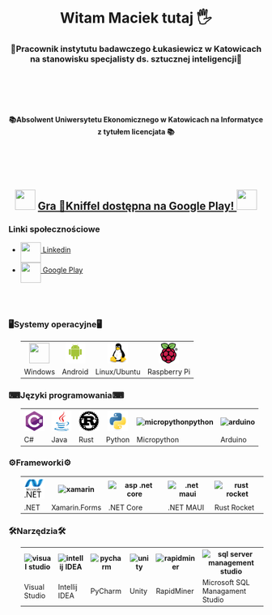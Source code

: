 <h1 align="center">Witam Maciek tutaj 🖐</h1>
<h3 align="center">🧠Pracownik instytutu badawczego Łukasiewicz w Katowicach na stanowisku specjalisty ds. sztucznej inteligencji📱</h4>
<h4 id="smallMarh" style="margin: 100px 0;" align="center">📚Absolwent Uniwersytetu Ekonomicznego w Katowicach na Informatyce z tytułem licencjata 📚</h3>


<h2 align="center">
        <img src="https://play-lh.googleusercontent.com/94f05BJFtIRJDaGK1sWiZsIjxCEZJljlVnFdlHhPQqCIS4T5UxAWFY_v4GE0D_4W6x8=s180" width="40" height="40"/>
        <a href="https://play.google.com/store/apps/details?id=com.iogames.kniffel" target="_blank" rel="noreferrer">
        Gra 🎲Kniffel dostępna na Google Play!
        </a>
        <img src="https://play-lh.googleusercontent.com/94f05BJFtIRJDaGK1sWiZsIjxCEZJljlVnFdlHhPQqCIS4T5UxAWFY_v4GE0D_4W6x8=s180" width="40" height="40"/>
</h2>

<p>
    <h3>Linki społecznościowe</h3>
    <ul>
        <li>
            <div>
                <a href="https://www.linkedin.com/in/maciej-kuchcik-886760207/">
                    <img align="middle" src="https://cdn-icons-png.flaticon.com/512/174/174857.png" width="40" height="40"/>
                    Linkedin
                </a>
            </div> 
        </li>
            <li>
            <div>
                <a href="https://play.google.com/store/apps/dev?id=8148106107901304879">
                    <img align="middle" src="https://cdn.pixabay.com/photo/2016/08/31/00/49/google-1632434_960_720.png" width="40" height="40"/>
                    Google Play
                </a>
            </div> 
        </li>
    </ul>
</p


<br></br>
<p align="left"> 
    <h3>🖥Systemy operacyjne🖥</h3>
    <ul>
                <table>
                <tr>
                        <th>
                                <img src="https://raw.githubusercontent.com/EgoistDeveloper/operating-system-logos/master/src/48x48/WIN.png" width="40" height="40"/> 
                        </th><th>
                                <img src="https://raw.githubusercontent.com/devicons/devicon/master/icons/android/android-original-wordmark.svg" width="40" height="40"/> 
                        </th><th>
                                <img src="https://raw.githubusercontent.com/devicons/devicon/master/icons/linux/linux-original.svg" alt="linux" width="40" height="40"/> 
                        </th><th>
                                <img src="https://raw.githubusercontent.com/iiiypuk/rpi-icon/master/raspberry-pi-logo_resized_256.png" width="40" height="40"/> 
                        </th
                                </tr>
                                <tr>
                        <td>
                                Windows
                        </td>
                        <td>
                                Android
                        </td>
                        <td>
                                Linux/Ubuntu
                        </td>
                        <td>
                                Raspberry Pi
                        </td>
                </tr>
         </table>
    </ul>
</p>

<p align="left">   
  <h3>⌨Języki programowania⌨</h3>
  <ul>
        <table>
                <tr>
                        <th>
                                <img src="https://raw.githubusercontent.com/devicons/devicon/master/icons/csharp/csharp-original.svg" alt="csharp" width="40" height="40"/> 
                        </th>
                        <th>
                            <img src="https://raw.githubusercontent.com/devicons/devicon/master/icons/java/java-original.svg" alt="java" width="40" height="40"/> 
                        </th>
                        <th>
                                    <img src="https://raw.githubusercontent.com/devicons/devicon/master/icons/rust/rust-plain.svg" alt="rust" width="40" height="40"/> 
                       </th>
                        <th>
                                     <img src="https://raw.githubusercontent.com/devicons/devicon/master/icons/python/python-original.svg" alt="python" width="40" height="40"/> 
                        </th>
                        <th>
                                     <img src="https://upload.wikimedia.org/wikipedia/commons/4/4e/Micropython-logo.svg" alt="micropythonpython" width="40" height="40"/> 
                        </th>
                        <th>
                                     <img src="https://logowik.com/content/uploads/images/arduino5804.jpg" alt="arduino" width="50" height="40"/> 
                        </th>
                </tr>
                                <tr>
                        <td>
                                C#
                        </td>
                        <td>
                                Java
                        </td>
                        <td>
                                Rust
                        </td>
                        <td>
                                Python
                        </td>
                        <td>
                                Micropython
                        </td>
                        <td>
                                Arduino
                        </td>
                </tr>
         </table>
  </ul>
</p>


<p align="left">   
  <h3>⚙Frameworki⚙</h3>
  <ul>
        <table>
                <tr>
                        <th>
      <img src="https://raw.githubusercontent.com/devicons/devicon/master/icons/dot-net/dot-net-original-wordmark.svg" alt="dotnet" width="40" height="40"/>
                        </th>
                        <th>
                                <img src="https://raw.githubusercontent.com/detain/svg-logos/780f25886640cef088af994181646db2f6b1a3f8/svg/xamarin.svg" alt="xamarin" width="40" height="40"/>
                        </th>
                        <th>
                                <img src="https://upload.wikimedia.org/wikipedia/commons/thumb/e/ee/.NET_Core_Logo.svg/2048px-.NET_Core_Logo.svg.png" alt="asp .net core" width="40" height="40"/>
                        </th>
                        <th><img src="https://styles.redditmedia.com/t5_2odyx7/styles/communityIcon_19sk0x18irz41.png" alt=".net maui" width="40" height="40"/>
                        </th>
                        <th>
                                <img src="https://rocket.rs/images/logo-boxed.png" alt="rust rocket" width="40" height="40"/>
                        </th>
                </tr>
                <tr>
                        <td>
                                .NET
                        </td>
                        <td>
                                Xamarin.Forms
                        </td>
                        <td>
                                .NET Core
                        </td>
                        <td>
                                .NET MAUI
                        </td>
                        <td>
                                Rust Rocket
                        </td>
                </tr>
        </table>
 </ul>
</p>

<p align="left">   
        <h3>🛠Narzędzia🛠</h3>
        <ul>
                <table>
                        <tr>
                                <th>
                                        <img src="https://cdn-icons-png.flaticon.com/512/906/906324.png" alt="visual studio" width="40" height="40"/>
                                </th>
                                <th>
                                      <img src="https://upload.wikimedia.org/wikipedia/commons/thumb/9/9c/IntelliJ_IDEA_Icon.svg/2048px-IntelliJ_IDEA_Icon.svg.png" alt="intellij IDEA" width="40" height="40"/>
                                </th>
                                <th>
                                        <img src="https://upload.wikimedia.org/wikipedia/commons/thumb/1/1d/PyCharm_Icon.svg/1024px-PyCharm_Icon.svg.png" alt="pycharm" width="40" height="40"/>
                                </th>
                                <th>
                                        <img src="https://cdn4.iconfinder.com/data/icons/various-icons-2/476/Unity.png" alt="unity" width="40" height="40"/>
                                </th>
                                <th>
                                        <img src="https://yt3.ggpht.com/ytc/AKedOLSZzua1G6iU99tly9DfZL0GsyCQeONKPxm7UU2INg=s900-c-k-c0x00ffffff-no-rj" alt="rapidminer" width="40" height="40"/> 
                                </th>
                                <th>
                                        <img src="https://www.edureka.co/blog/wp-content/uploads/2019/10/logo.png" alt="sql server management studio" width="40" height="40"/>
                                </th>
                          </tr>
                          <tr>
                                <td>Visual Studio</td>
                                <td>Intellij IDEA</td>
                                <td>PyCharm</td>
                                <td>Unity</td>
                                <td>RapidMiner</td>
                                <td>Microsoft SQL Managament Studio</td>
                          </tr>
                </table>
        </ul>
</p>
